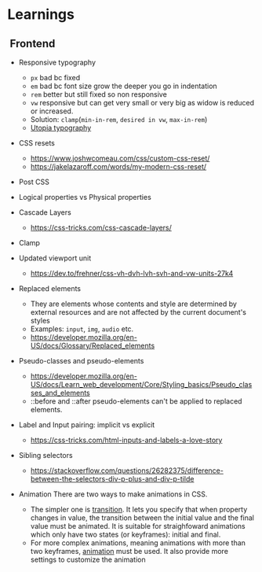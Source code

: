 # Learnings

##  Frontend

- Responsive typography
  - `px` bad bc fixed
  - `em` bad bc font size grow the deeper you go in indentation
  - `rem` better but still fixed so non responsive
  - `vw` responsive but can get very small or very big as widow is reduced or increased.
  - Solution: `clamp`(`min-in-rem`, `desired in vw`, `max-in-rem`)
  - [Utopia typography](https://utopia.fyi/)
- CSS resets
  - <https://www.joshwcomeau.com/css/custom-css-reset/>
  - <https://jakelazaroff.com/words/my-modern-css-reset/>
- Post CSS
- Logical properties vs Physical properties
- Cascade Layers
  - <https://css-tricks.com/css-cascade-layers/>
- Clamp
- Updated viewport unit
  - <https://dev.to/frehner/css-vh-dvh-lvh-svh-and-vw-units-27k4>
- Replaced elements
  - They are elements whose contents and style are determined by external resources and are not affected by the current document's styles
  - Examples: `input`, `img`, `audio` etc.
  - <https://developer.mozilla.org/en-US/docs/Glossary/Replaced_elements>
- Pseudo-classes and pseudo-elements

  - <https://developer.mozilla.org/en-US/docs/Learn_web_development/Core/Styling_basics/Pseudo_classes_and_elements>
  - ::before and ::after pseudo-elements can't be applied to replaced elements.

- Label and Input pairing: implicit vs explicit
  - <https://css-tricks.com/html-inputs-and-labels-a-love-story>
- Sibling selectors
  - <https://stackoverflow.com/questions/26282375/difference-between-the-selectors-div-p-plus-and-div-p-tilde>
- Animation
  There are two ways to make animations in CSS.
  - The simpler one is [transition](https://developer.mozilla.org/en-US/docs/Web/CSS/transition). It lets you specify that when property changes in value, the transition between the initial value and the final value must be animated. It is suitable for straighfoward animations which only have two states (or keyframes): initial and final.
  - For more complex animations, meaning animations with more than two keyframes, [animation](https://developer.mozilla.org/en-US/docs/Web/CSS/animation) must be used. It also provide more settings to customize the animation
